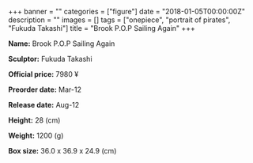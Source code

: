 +++
banner = ""
categories = ["figure"]
date = "2018-01-05T00:00:00Z"
description = ""
images = []
tags = ["onepiece", "portrait of pirates", "Fukuda Takashi"]
title = "Brook P.O.P Sailing Again"
+++

**Name:** Brook P.O.P Sailing Again

**Sculptor:** Fukuda Takashi

**Official price:** 7980 ¥

**Preorder date:** Mar-12

**Release date:** Aug-12

**Height:** 28 (cm)

**Weight:** 1200 (g)

**Box size:** 36.0 x 36.9 x 24.9 (cm)
